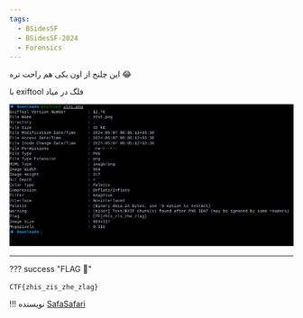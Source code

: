 ```yaml
---
tags:
  - BSidesSF
  - BSidesSF-2024
  - Forensics
---
```


این چلنج از اون یکی هم راحت تره :joy:

با exiftool فلگ در میاد

![ztxt-1](ztxt-1.png)

---
??? success "FLAG :triangular_flag_on_post:"
    <div dir="ltr">`CTF{zhis_zis_zhe_zlag}`</div>


!!! نویسنده
    [SafaSafari](https://twitter.com/SafaSafari3)

